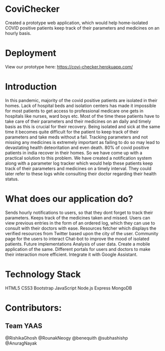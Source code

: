 # CoviChecker

Created a prototype web application, which would help home-isolated COVID positive patients keep track of their parameters and medicines on an hourly basis.

# Deployment
View our prototype here: https://covi-checker.herokuapp.com/

# Introduction
In this pandemic, majority of the covid positive patients are isolated in their homes. Lack of hospital beds and isolation centers has made it impossible for most patients to get access to professional medicare one gets in hospitals like nurses, ward boys etc. Most of the time these patients have to take care of their parameters and their medicines on an daily and timely basis as this is crucial for their recovery. Being isolated and sick at the same time it becomes quite difficult for the patient to keep track of their parameters and take meds without a fail. Tracking parameters and not missing any medicines is extremely important as failing to do so may lead to devastating health deteoritation and even death. 80% of covid positive patients in india recover in their homes. So we have come up with a practical solution to this problem. We have created a notification system along with a parameter log tracker which would help these patients keep track of their parameters and medicines on a timely interval. They could later refer to these logs while consulting their doctor regarding their health status.

# What does our application do?
Sends hourly notifications to users, so that they dont forget to track their parameters.
Keeps track of the medicines taken and missed.
Users can view previous entries in the form of an ordered log, which they can use to consult with their doctors with ease.
Resources fetcher which displays the verified resources from Twitter based upon the city of the user.
Community page for the users to interact
Chat-bot to improve the mood of isolated patients.
Future implementations
Analysis of user data.
Create a mobile application of the same.
Different portals for users and doctors to make their interaction more efficient.
Integrate it with Google Assistant.

# Technology Stack
HTML5 CSS3 Bootstrap JavaScript Node.js Express MongoDB

# Contributors:
## Team YAAS
@RishikaGhosh @RounakNeogy @benequith @subhashishp @AnuragNayak
